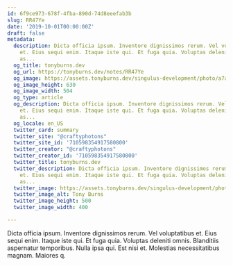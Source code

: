 ```yaml
---
id: 6f9ce973-678f-4fba-890d-74d8eeefab3b
slug: RR47Ye
date: '2019-10-01T00:00:00Z'
draft: false
metadata:
  description: Dicta officia ipsum. Inventore dignissimos rerum. Vel voluptatibus
    et. Eius sequi enim. Itaque iste qui. Et fuga quia. Voluptas deleniti omnis. Blanditiis
    as...
  og_title: tonyburns.dev
  og_url: https://tonyburns.dev/notes/RR47Ye
  og_image: https://assets.tonyburns.dev/singulus-development/photo/a7aaf33dbd0b584a47dea1fc1b3a9bbf.jpeg
  og_image_height: 630
  og_image_width: 504
  og_type: article
  og_description: Dicta officia ipsum. Inventore dignissimos rerum. Vel voluptatibus
    et. Eius sequi enim. Itaque iste qui. Et fuga quia. Voluptas deleniti omnis. Blanditiis
    as...
  og_locale: en_US
  twitter_card: summary
  twitter_site: "@craftyphotons"
  twitter_site_id: '710598354917580800'
  twitter_creator: "@craftyphotons"
  twitter_creator_id: '710598354917580800'
  twitter_title: tonyburns.dev
  twitter_description: Dicta officia ipsum. Inventore dignissimos rerum. Vel voluptatibus
    et. Eius sequi enim. Itaque iste qui. Et fuga quia. Voluptas deleniti omnis. Blanditiis
    as...
  twitter_image: https://assets.tonyburns.dev/singulus-development/photo/7502d1526646abf03deb056888635686.jpeg
  twitter_image_alt: Tony Burns
  twitter_image_height: 500
  twitter_image_width: 400

---
```


Dicta officia ipsum. Inventore dignissimos rerum. Vel voluptatibus et. Eius sequi enim. Itaque iste qui. Et fuga quia. Voluptas deleniti omnis. Blanditiis aspernatur temporibus. Nulla ipsa qui. Est nisi et. Molestias necessitatibus magnam. Maiores q.
